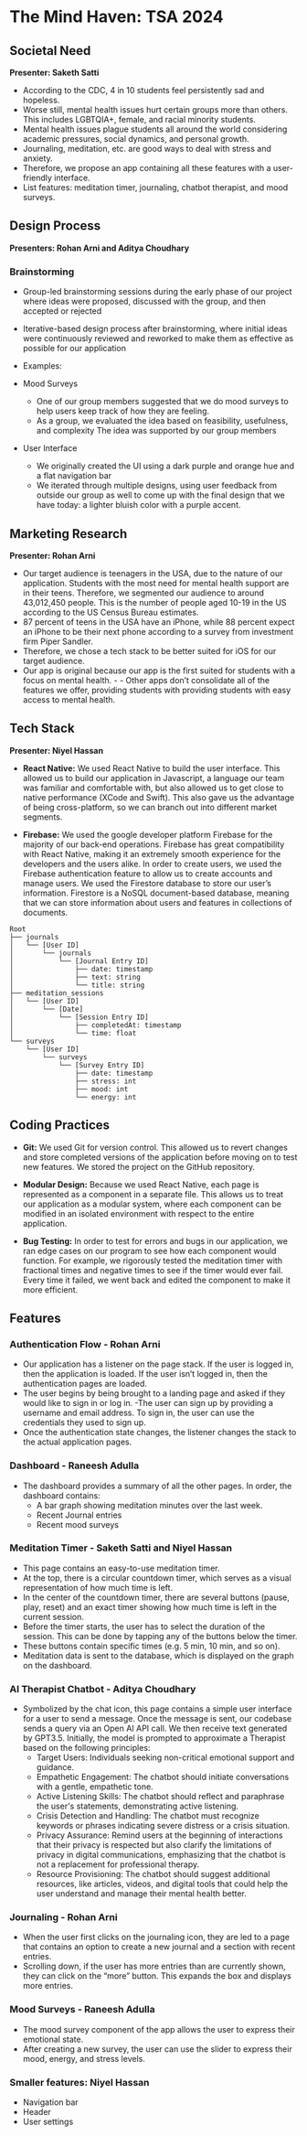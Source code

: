 # The Mind Haven: TSA 2024

## Societal Need
**Presenter: Saketh Satti**

- According to the CDC, 4 in 10 students feel persistently sad and hopeless.
- Worse still, mental health issues hurt certain groups more than others. This includes LGBTQIA+, female, and racial minority students.
- Mental health issues plague students all around the world considering academic pressures, social dynamics, and personal growth.
- Journaling, meditation, etc. are good ways to deal with stress and anxiety.
- Therefore, we propose an app containing all these features with a user-friendly interface.
- List features: meditation timer, journaling, chatbot therapist, and mood surveys.


## Design Process
**Presenters: Rohan Arni and Aditya Choudhary**

### Brainstorming
- Group-led brainstorming sessions during the early phase of our project where ideas were proposed, discussed with the group, and then accepted or rejected
- Iterative-based design process after brainstorming, where initial ideas were continuously reviewed and reworked to make them as effective as possible for our application

- Examples:
- Mood Surveys
    - One of our group members suggested that we do mood surveys to help users keep track of how they are feeling.
    - As a group, we evaluated the idea based on feasibility, usefulness, and complexity
The idea was supported by our group members
- User Interface
    - We originally created the UI using a dark purple and orange hue and a flat navigation bar
    - We iterated through multiple designs, using user feedback from outside our group as well to come up with the final design that we have today: a lighter bluish color with a purple accent.


## Marketing Research
**Presenter: Rohan Arni**

- Our target audience is teenagers in the USA, due to the nature of our application. Students with the most need for mental health support are in their teens. Therefore, we segmented our audience to around 43,012,450 people. This is the number of people aged 10-19 in the US according to the US Census Bureau estimates.
- 87 percent of teens in the USA have an ‌iPhone‌, while 88 percent expect an iPhone‌ to be their next phone according to a survey from investment firm Piper Sandler.
- Therefore, we chose a tech stack to be better suited for iOS for our target audience. 
- Our app is original because our app is the first suited for students with a focus on mental health. - - Other apps don’t consolidate all of the features we offer, providing students with providing students with easy access to mental health.

## Tech Stack
**Presenter: Niyel Hassan**

- **React Native:** We used React Native to build the user interface. This allowed us to build our application in Javascript, a language our team was familiar and comfortable with, but also allowed us to get close to native performance (XCode and Swift). This also gave us the advantage of being cross-platform, so we can branch out into different market segments.

- **Firebase:** We used the google developer platform Firebase for the majority of our back-end operations. Firebase has great compatibility with React Native, making it an extremely smooth experience for the developers and the users alike. In order to create users, we used the Firebase authentication feature to allow us to create accounts and manage users. We used the Firestore database to store our user’s information. Firestore is a NoSQL document-based database, meaning that we can store information about users and features in collections of documents. 
```
Root
├── journals
│   └── [User ID]
│       └── journals
│           └── [Journal Entry ID]
│               ├── date: timestamp
│               ├── text: string
│               └── title: string
├── meditation_sessions
│   └── [User ID]
│       └── [Date]
│           └── [Session Entry ID]
│               ├── completedAt: timestamp
│               └── time: float
└── surveys
    └── [User ID]
        └── surveys
            └── [Survey Entry ID]
                ├── date: timestamp
                ├── stress: int
                ├── mood: int
                └── energy: int
```


## Coding Practices

- **Git:** We used Git for version control. This allowed us to revert changes and store completed versions of the application before moving on to test new features.
We stored the project on the GitHub repository.

- **Modular Design:** Because we used React Native, each page is represented as a component in a separate file. This allows us to treat our application as a modular system, where each component can be modified in an isolated environment with respect to the entire application.

- **Bug Testing:** In order to test for errors and bugs in our application, we ran edge cases on our program to see how each component would function. For example, we rigorously tested the meditation timer with fractional times and negative times to see if the timer would ever fail. Every time it failed, we went back and edited the component to make it more efficient.


## Features 	
### Authentication Flow - Rohan Arni
- Our application has a listener on the page stack. If the user is logged in, then the application is loaded. If the user isn’t logged in, then the authentication pages are loaded. 
- The user begins by being brought to a landing page and asked if they would like to sign in or log in. -The user can sign up by providing a username and email address. To sign in, the user can use the credentials they used to sign up.
- Once the authentication state changes, the listener changes the stack to the actual application pages.

### Dashboard - Raneesh Adulla
- The dashboard provides a summary of all the other pages. In order, the dashboard contains:
    - A bar graph showing meditation minutes over the last week.
    - Recent Journal entries
    - Recent mood surveys

### Meditation Timer - Saketh Satti and Niyel Hassan
- This page contains an easy-to-use meditation timer.
- At the top, there is a circular countdown timer, which serves as a visual representation of how much time is left.
- In the center of the countdown timer, there are several buttons (pause, play, reset) and an exact timer showing how much time is left in the current session.
- Before the timer starts, the user has to select the duration of the session. This can be done by tapping any of the buttons below the timer.
- These buttons contain specific times (e.g. 5 min, 10 min, and so on).
- Meditation data is sent to the database, which is displayed on the graph on the dashboard.

### AI Therapist Chatbot - Aditya Choudhary
- Symbolized by the chat icon, this page contains a simple user interface for a user to send a message.
Once the message is sent, our codebase sends a query via an Open AI API call. We then receive text generated by GPT3.5. Initially, the model is prompted to approximate a Therapist based on the following principles:
    - Target Users: Individuals seeking non-critical emotional support and guidance.
    - Empathetic Engagement: The chatbot should initiate conversations with a gentle, empathetic tone.
    - Active Listening Skills: The chatbot should reflect and paraphrase the user's statements, demonstrating active listening. 
    - Crisis Detection and Handling: The chatbot must recognize keywords or phrases indicating severe distress or a crisis situation.
    - Privacy Assurance: Remind users at the beginning of interactions that their privacy is respected but also clarify the limitations of privacy in digital communications, emphasizing that the chatbot is not a replacement for professional therapy.
    - Resource Provisioning: The chatbot should suggest additional resources, like articles, videos, and digital tools that could help the user understand and manage their mental health better.

### Journaling - Rohan Arni
- When the user first clicks on the journaling icon, they are led to a page that contains an option to create a new journal and a section with recent entries.
- Scrolling down, if the user has more entries than are currently shown, they can click on the “more” button. This expands the box and displays more entries.

### Mood Surveys - Raneesh Adulla
- The mood survey component of the app allows the user to express their emotional state.
- After creating a new survey, the user can use the slider to express their mood, energy, and stress levels. 

### Smaller features: Niyel Hassan
- Navigation bar
- Header
- User settings


